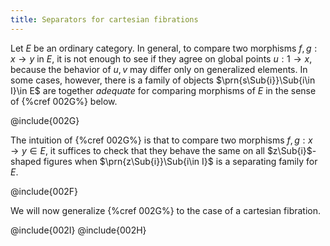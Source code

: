```yaml
---
title: Separators for cartesian fibrations
---
```


Let $E$ be an ordinary category. In general,
to compare two morphisms $f,g:x\to y$ in $E$, it is not enough to see if they
agree on global points $u:1\to x$, because the behavior of $u,v$ may differ
only on generalized elements. In some cases, however, there is a family of
objects $\prn{s\Sub{i}}\Sub{i\in I}\in E$ are together *adequate* for comparing
morphisms of $E$ in the sense of {%cref 002G%} below.

@include{002G}

The intuition of {%cref 002G%} is that to compare two morphisms $f,g:x\to y\in E$,
it suffices to check that they behave the same on all $z\Sub{i}$-shaped figures
when $\prn{z\Sub{i}}\Sub{i\in I}$ is a separating family for $E$.

@include{002F}

We will now generalize {%cref 002G%} to the case of a cartesian fibration.

@include{002I}
@include{002H}
